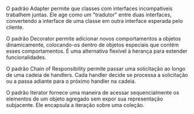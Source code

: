 O padrão Adapter permite que classes com interfaces incompatíveis trabalhem juntas. Ele age como um "tradutor" entre duas interfaces, convertendo a interface de uma classe em outra interface esperada pelo cliente.

O padrão Decorator permite adicionar novos comportamentos a objetos dinamicamente, colocando-os dentro de objetos especiais que contêm esses comportamentos. É uma alternativa flexível à herança para estender funcionalidades.

O padrão Chain of Responsibility permite passar uma solicitação ao longo de uma cadeia de handlers. Cada handler decide se processa a solicitação ou a passa adiante para o próximo handler na cadeia.

 O padrão Iterator fornece uma maneira de acessar sequencialmente os elementos de um objeto agregado sem expor sua representação subjacente. Ele encapsula a iteração sobre uma coleção.